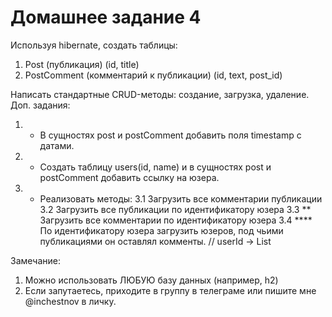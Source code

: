# Домашнее задание 4

Используя hibernate, создать таблицы:
1. Post (публикация) (id, title)
2. PostComment (комментарий к публикации) (id, text, post_id)

Написать стандартные CRUD-методы: создание, загрузка, удаление.
Доп. задания:
1. * В сущностях post и postComment добавить поля timestamp с датами.
2. * Создать таблицу users(id, name) и в сущностях post и postComment добавить ссылку на юзера.
3. * Реализовать методы:
3.1 Загрузить все комментарии публикации
3.2 Загрузить все публикации по идентификатору юзера
3.3 ** Загрузить все комментарии по идентификатору юзера
3.4 **** По идентификатору юзера загрузить юзеров, под чьими публикациями он оставлял комменты.
// userId -> List<User>

Замечание:
1. Можно использовать ЛЮБУЮ базу данных (например, h2)
2. Если запутаетесь, приходите в группу в телеграме или пишите мне @inchestnov в личку.